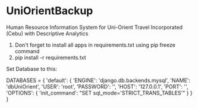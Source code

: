 # UniOrientBackup
Human Resource Information System for Uni-Orient Travel Incorporated (Cebu) with Descriptive Analytics

1. Don't forget to install all apps in requirements.txt using pip freeze command
2. pip install -r requirements.txt

Set Database to this:

DATABASES = {
    'default': {
        'ENGINE': 'django.db.backends.mysql',
        'NAME': 'dbUniOrient',
        'USER': 'root',
        'PASSWORD': '',
        'HOST': '127.0.0.1',
        'PORT': '',
        'OPTIONS': {
                    'init_command': "SET sql_mode='STRICT_TRANS_TABLES'"
        }
    }
}
